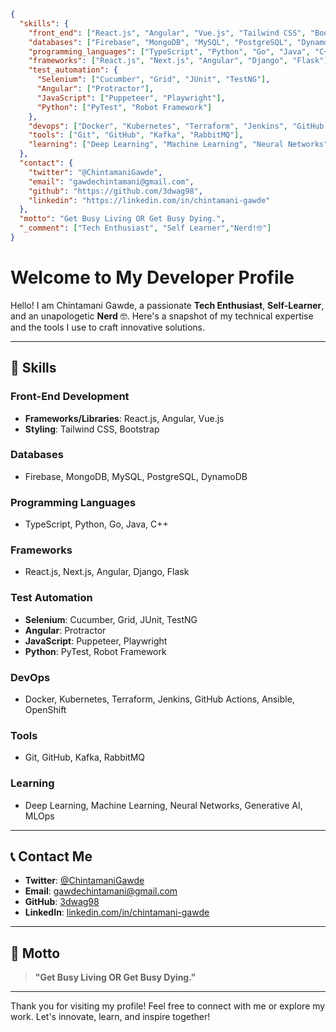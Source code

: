<!---
- 👋 Hi, I’m @3dwag98
- 👀 I’m interested in ...
- 🌱 I’m currently learning ...
- 💞️ I’m looking to collaborate on ...
- 📫 How to reach me ...
3dwag98/3dwag98 is a ✨ special ✨ repository because its `README.md` (this file) appears on your GitHub profile.
You can click the Preview link to take a look at your changes.
--->
```json
{
  "skills": {
    "front_end": ["React.js", "Angular", "Vue.js", "Tailwind CSS", "Bootstrap"],
    "databases": ["Firebase", "MongoDB", "MySQL", "PostgreSQL", "DynamoDB"],
    "programming_languages": ["TypeScript", "Python", "Go", "Java", "C++"],
    "frameworks": ["React.js", "Next.js", "Angular", "Django", "Flask"],
    "test_automation": {
      "Selenium": ["Cucumber", "Grid", "JUnit", "TestNG"],
      "Angular": ["Protractor"],
      "JavaScript": ["Puppeteer", "Playwright"],
      "Python": ["PyTest", "Robot Framework"]
    },
    "devops": ["Docker", "Kubernetes", "Terraform", "Jenkins", "GitHub Actions", "Ansible", "OpenShift"],
    "tools": ["Git", "GitHub", "Kafka", "RabbitMQ"],
    "learning": ["Deep Learning", "Machine Learning", "Neural Networks", "Generative AI", "MLOps"]
  },
  "contact": {
    "twitter": "@ChintamaniGawde",
    "email": "gawdechintamani@gmail.com",
    "github": "https://github.com/3dwag98",
    "linkedin": "https://linkedin.com/in/chintamani-gawde"
  },
  "motto": "Get Busy Living OR Get Busy Dying.",
  "_comment": ["Tech Enthusiast", "Self Learner","Nerd!🤓"]
}
```

# Welcome to My Developer Profile

Hello! I am Chintamani Gawde, a passionate **Tech Enthusiast**, **Self-Learner**, and an unapologetic **Nerd** 🤓. Here's a snapshot of my technical expertise and the tools I use to craft innovative solutions.

---

## 🚀 Skills

### Front-End Development
- **Frameworks/Libraries**: React.js, Angular, Vue.js
- **Styling**: Tailwind CSS, Bootstrap

### Databases
- Firebase, MongoDB, MySQL, PostgreSQL, DynamoDB

### Programming Languages
- TypeScript, Python, Go, Java, C++

### Frameworks
- React.js, Next.js, Angular, Django, Flask

### Test Automation
- **Selenium**: Cucumber, Grid, JUnit, TestNG
- **Angular**: Protractor
- **JavaScript**: Puppeteer, Playwright
- **Python**: PyTest, Robot Framework

### DevOps
- Docker, Kubernetes, Terraform, Jenkins, GitHub Actions, Ansible, OpenShift

### Tools
- Git, GitHub, Kafka, RabbitMQ

### Learning
- Deep Learning, Machine Learning, Neural Networks, Generative AI, MLOps

---

## 📞 Contact Me
- **Twitter**: [@ChintamaniGawde](https://twitter.com/ChintamaniGawde)
- **Email**: [gawdechintamani@gmail.com](mailto:gawdechintamani@gmail.com)
- **GitHub**: [3dwag98](https://github.com/3dwag98)
- **LinkedIn**: [linkedin.com/in/chintamani-gawde](https://linkedin.com/in/chintamani-gawde)

---

## 🌟 Motto
> **"Get Busy Living OR Get Busy Dying."**

---

Thank you for visiting my profile! Feel free to connect with me or explore my work. Let's innovate, learn, and inspire together!



